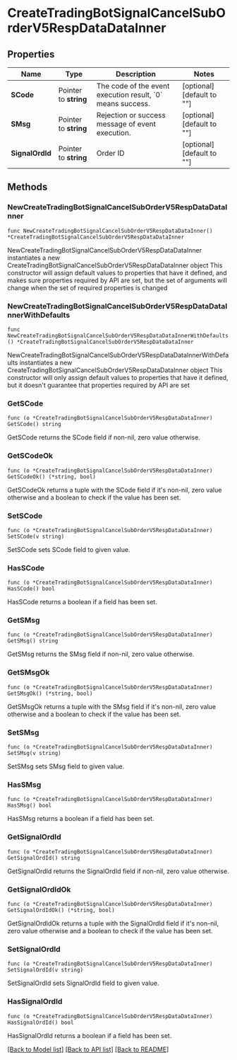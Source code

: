 # CreateTradingBotSignalCancelSubOrderV5RespDataDataInner

## Properties

Name | Type | Description | Notes
------------ | ------------- | ------------- | -------------
**SCode** | Pointer to **string** | The code of the event execution result, &#x60;0&#x60; means success. | [optional] [default to ""]
**SMsg** | Pointer to **string** | Rejection or success message of event execution. | [optional] [default to ""]
**SignalOrdId** | Pointer to **string** | Order ID | [optional] [default to ""]

## Methods

### NewCreateTradingBotSignalCancelSubOrderV5RespDataDataInner

`func NewCreateTradingBotSignalCancelSubOrderV5RespDataDataInner() *CreateTradingBotSignalCancelSubOrderV5RespDataDataInner`

NewCreateTradingBotSignalCancelSubOrderV5RespDataDataInner instantiates a new CreateTradingBotSignalCancelSubOrderV5RespDataDataInner object
This constructor will assign default values to properties that have it defined,
and makes sure properties required by API are set, but the set of arguments
will change when the set of required properties is changed

### NewCreateTradingBotSignalCancelSubOrderV5RespDataDataInnerWithDefaults

`func NewCreateTradingBotSignalCancelSubOrderV5RespDataDataInnerWithDefaults() *CreateTradingBotSignalCancelSubOrderV5RespDataDataInner`

NewCreateTradingBotSignalCancelSubOrderV5RespDataDataInnerWithDefaults instantiates a new CreateTradingBotSignalCancelSubOrderV5RespDataDataInner object
This constructor will only assign default values to properties that have it defined,
but it doesn't guarantee that properties required by API are set

### GetSCode

`func (o *CreateTradingBotSignalCancelSubOrderV5RespDataDataInner) GetSCode() string`

GetSCode returns the SCode field if non-nil, zero value otherwise.

### GetSCodeOk

`func (o *CreateTradingBotSignalCancelSubOrderV5RespDataDataInner) GetSCodeOk() (*string, bool)`

GetSCodeOk returns a tuple with the SCode field if it's non-nil, zero value otherwise
and a boolean to check if the value has been set.

### SetSCode

`func (o *CreateTradingBotSignalCancelSubOrderV5RespDataDataInner) SetSCode(v string)`

SetSCode sets SCode field to given value.

### HasSCode

`func (o *CreateTradingBotSignalCancelSubOrderV5RespDataDataInner) HasSCode() bool`

HasSCode returns a boolean if a field has been set.

### GetSMsg

`func (o *CreateTradingBotSignalCancelSubOrderV5RespDataDataInner) GetSMsg() string`

GetSMsg returns the SMsg field if non-nil, zero value otherwise.

### GetSMsgOk

`func (o *CreateTradingBotSignalCancelSubOrderV5RespDataDataInner) GetSMsgOk() (*string, bool)`

GetSMsgOk returns a tuple with the SMsg field if it's non-nil, zero value otherwise
and a boolean to check if the value has been set.

### SetSMsg

`func (o *CreateTradingBotSignalCancelSubOrderV5RespDataDataInner) SetSMsg(v string)`

SetSMsg sets SMsg field to given value.

### HasSMsg

`func (o *CreateTradingBotSignalCancelSubOrderV5RespDataDataInner) HasSMsg() bool`

HasSMsg returns a boolean if a field has been set.

### GetSignalOrdId

`func (o *CreateTradingBotSignalCancelSubOrderV5RespDataDataInner) GetSignalOrdId() string`

GetSignalOrdId returns the SignalOrdId field if non-nil, zero value otherwise.

### GetSignalOrdIdOk

`func (o *CreateTradingBotSignalCancelSubOrderV5RespDataDataInner) GetSignalOrdIdOk() (*string, bool)`

GetSignalOrdIdOk returns a tuple with the SignalOrdId field if it's non-nil, zero value otherwise
and a boolean to check if the value has been set.

### SetSignalOrdId

`func (o *CreateTradingBotSignalCancelSubOrderV5RespDataDataInner) SetSignalOrdId(v string)`

SetSignalOrdId sets SignalOrdId field to given value.

### HasSignalOrdId

`func (o *CreateTradingBotSignalCancelSubOrderV5RespDataDataInner) HasSignalOrdId() bool`

HasSignalOrdId returns a boolean if a field has been set.


[[Back to Model list]](../README.md#documentation-for-models) [[Back to API list]](../README.md#documentation-for-api-endpoints) [[Back to README]](../README.md)



